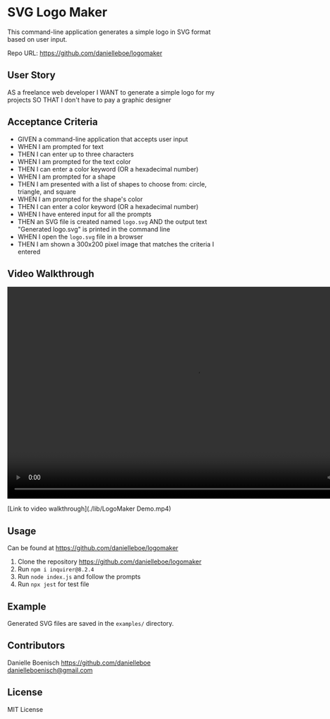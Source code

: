 
# SVG Logo Maker

This command-line application generates a simple logo in SVG format based on user input.

Repo URL: https://github.com/danielleboe/logomaker

## User Story
AS a freelance web developer
I WANT to generate a simple logo for my projects
SO THAT I don't have to pay a graphic designer

## Acceptance Criteria
- GIVEN a command-line application that accepts user input
- WHEN I am prompted for text
- THEN I can enter up to three characters
- WHEN I am prompted for the text color
- THEN I can enter a color keyword (OR a hexadecimal number)
- WHEN I am prompted for a shape
- THEN I am presented with a list of shapes to choose from: circle, triangle, and square
- WHEN I am prompted for the shape's color
- THEN I can enter a color keyword (OR a hexadecimal number)
- WHEN I have entered input for all the prompts
- THEN an SVG file is created named `logo.svg` AND the output text "Generated logo.svg" is printed in the command line
- WHEN I open the `logo.svg` file in a browser
- THEN I am shown a 300x200 pixel image that matches the criteria I entered



## Video Walkthrough

<video src="./lib/LogoMaker Demo.mp4" width="854" height="480" controls></video>

[Link to video walkthrough](./lib/LogoMaker Demo.mp4)

## Usage

Can be found at https://github.com/danielleboe/logomaker

1. Clone the repository https://github.com/danielleboe/logomaker
2. Run `npm i inquirer@8.2.4`
3. Run `node index.js` and follow the prompts
4. Run `npx jest` for test file

## Example

Generated SVG files are saved in the `examples/` directory.

## Contributors
Danielle Boenisch 
https://github.com/danielleboe
danielleboenisch@gmail.com

## License
MIT License



